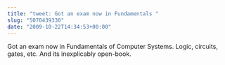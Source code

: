 ```yaml
---
title: "tweet: Got an exam now in Fundamentals "
slug: "5070439330"
date: "2009-10-22T14:34:53+00:00"
---
```

Got an exam now in Fundamentals of Computer Systems. Logic, circuits, gates, etc. And its inexplicably open-book.
